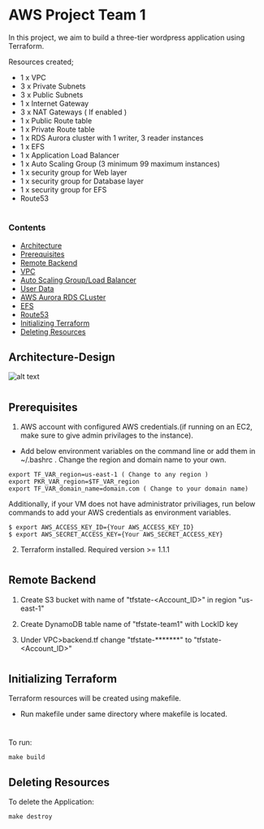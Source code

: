 # AWS Project Team 1 
In this project, we aim to build a three-tier wordpress application using Terraform.

Resources created;

* 1 x VPC
* 3 x Private Subnets
* 3 x Public Subnets
* 1 x Internet Gateway
* 3 x NAT Gateways ( If enabled )
* 1 x Public Route table
* 1 x Private Route table
* 1 x RDS Aurora cluster with 1 writer, 3 reader instances
* 1 x EFS 
* 1 x Application Load Balancer
* 1 x Auto Scaling Group (3 minimum 99 maximum instances)
* 1 x security group for Web layer
* 1 x security group for Database layer
* 1 x security group for EFS
* Route53

#
### Contents
* [Architecture](https://github.com/lucardcoder/Terraform-Project-Team1#architecture-design)
* [Prerequisites](https://github.com/lucardcoder/Terraform-Project-Team1#prerequisites)
* [Remote Backend](https://github.com/lucardcoder/Terraform-Project-Team1#remote-backend)
* [VPC](https://github.com/lucardcoder/Terraform-Project-Team1/tree/master/VPC#vpc)
* [Auto Scaling Group/Load Balancer](https://github.com/lucardcoder/Terraform-Project-Team1/tree/master/ASG#auto-scaling-group--application-load-balancer)
* [User Data](https://github.com/lucardcoder/Terraform-Project-Team1/tree/master/ASG#user-data-to-install-wordpress--nfs--redis-cache)
* [AWS Aurora RDS CLuster](https://github.com/lucardcoder/Terraform-Project-Team1/tree/master/RDS#aws-aurora-rds-cluster)
* [EFS](https://github.com/lucardcoder/Terraform-Project-Team1/tree/master/EFS#efs)
* [Route53](https://github.com/lucardcoder/Terraform-Project-Team1/tree/master/ASG#route53)
* [Initializing Terraform](https://github.com/lucardcoder/Terraform-Project-Team1#initializing-terraform)
* [Deleting Resources](https://github.com/lucardcoder/Terraform-Project-Team1#deleting-resources)


## Architecture-Design
![alt text](https://user-images.githubusercontent.com/104270411/205815243-746ff7ed-6c16-4b4c-adba-854d7eb366fb.jpg "Architecture")

#
## Prerequisites
1. AWS account with configured AWS credentials.(if running on an EC2, make sure to give admin privilages to the instance).

* Add below environment variables on the command line or add them in ~/.bashrc . Change the region and domain name to your own.

``` 
export TF_VAR_region=us-east-1 ( Change to any region )
export PKR_VAR_region=$TF_VAR_region
export TF_VAR_domain_name=domain.com ( Change to your domain name)
```

Additionally, if your VM does not have administrator priviliages, run below commands to add your AWS credentials as environment variables.

``` 
$ export AWS_ACCESS_KEY_ID={Your AWS_ACCESS_KEY_ID}
$ export AWS_SECRET_ACCESS_KEY={Your AWS_SECRET_ACCESS_KEY}
```





2. Terraform installed. Required version >= 1.1.1



#
## Remote Backend
 
  1. Create S3 bucket with name of "tfstate-<Account_ID>" in region "us-east-1"

 2. Create DynamoDB table name of "tfstate-team1" with LockID key

3. Under VPC>backend.tf change "tfstate-*******" to "tfstate-<Account_ID>"

#
## Initializing Terraform
Terraform resources will be created using makefile. 
- Run makefile under same directory where makefile is located.
#

To run:
```
make build
```

## Deleting Resources
To delete the Application:
```
make destroy
```
